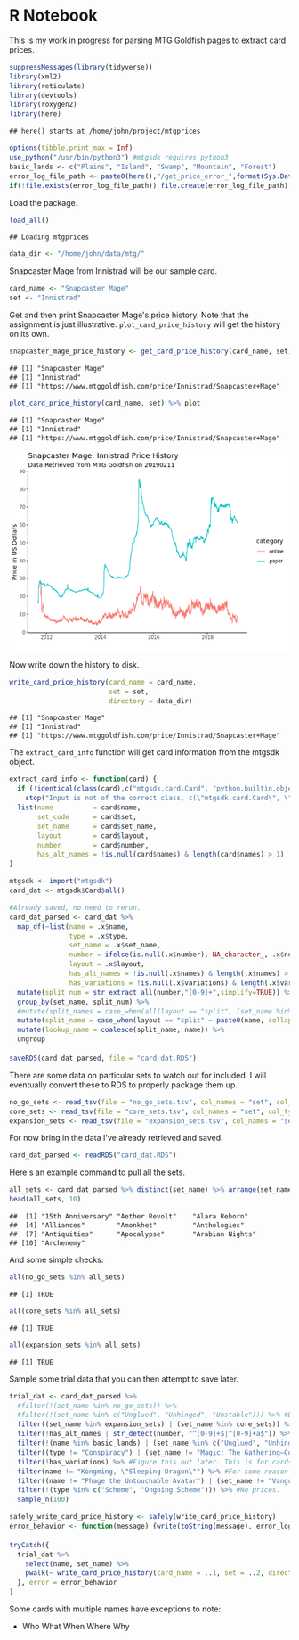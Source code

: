 R Notebook
================

This is my work in progress for parsing MTG Goldfish pages to extract card prices.

``` r
suppressMessages(library(tidyverse))
library(xml2)
library(reticulate)
library(devtools)
library(roxygen2)
library(here)
```

    ## here() starts at /home/john/project/mtgprices

``` r
options(tibble.print_max = Inf)
use_python("/usr/bin/python3") #mtgsdk requires python3
basic_lands <- c("Plains", "Island", "Swamp", "Mountain", "Forest")
error_log_file_path <- paste0(here(),"/get_price_error_",format(Sys.Date(),"%Y_%m_%d"),".log")
if(!file.exists(error_log_file_path)) file.create(error_log_file_path)
```

Load the package.

``` r
load_all()
```

    ## Loading mtgprices

``` r
data_dir <- "/home/john/data/mtg/"
```

Snapcaster Mage from Innistrad will be our sample card.

``` r
card_name <- "Snapcaster Mage"
set <- "Innistrad"
```

Get and then print Snapcaster Mage's price history. Note that the assignment is just illustrative. `plot_card_price_history` will get the history on its own.

``` r
snapcaster_mage_price_history <- get_card_price_history(card_name, set)
```

    ## [1] "Snapcaster Mage"
    ## [1] "Innistrad"
    ## [1] "https://www.mtggoldfish.com/price/Innistrad/Snapcaster+Mage"

``` r
plot_card_price_history(card_name, set) %>% plot
```

    ## [1] "Snapcaster Mage"
    ## [1] "Innistrad"
    ## [1] "https://www.mtggoldfish.com/price/Innistrad/Snapcaster+Mage"

![](readme_files/figure-markdown_github/unnamed-chunk-4-1.png)

Now write down the history to disk.

``` r
write_card_price_history(card_name = card_name, 
                         set = set,
                         directory = data_dir)
```

    ## [1] "Snapcaster Mage"
    ## [1] "Innistrad"
    ## [1] "https://www.mtggoldfish.com/price/Innistrad/Snapcaster+Mage"

The `extract_card_info` function will get card information from the mtgsdk object.

``` r
extract_card_info <- function(card) {
  if (!identical(class(card),c("mtgsdk.card.Card", "python.builtin.object")))
    stop("Input is not of the correct class, c(\"mtgsdk.card.Card\", \"python.builtin.object\").")
  list(name          = card$name,
       set_code      = card$set,
       set_name      = card$set_name,
       layout        = card$layout,
       number        = card$number,
       has_alt_names = !is.null(card$names) & length(card$names) > 1)
}
```

``` r
mtgsdk <- import("mtgsdk")
card_dat <- mtgsdk$Card$all()
```

``` r
#Already saved, no need to rerun.
card_dat_parsed <- card_dat %>% 
  map_df(~list(name = .x$name, 
               type = .x$type,
               set_name = .x$set_name, 
               number = ifelse(is.null(.x$number), NA_character_, .x$number),
               layout = .x$layout,
               has_alt_names = !is.null(.x$names) & length(.x$names) > 1 ,
               has_variations = !is.null(.x$variations) & length(.x$variations) > 0)) %>% 
  mutate(split_num = str_extract_all(number,"[0-9]+",simplify=TRUE)) %>% 
  group_by(set_name, split_num) %>% 
  #mutate(split_names = case_when(all(layout == "split", (set_name %in% expansion_sets) | (set_name %in% core_sets)) ~ paste0(name, collapse = " "), TRUE ~ ""))
  mutate(split_name = case_when(layout == "split" ~ paste0(name, collapse = " "), TRUE ~ NA_character_)) %>% 
  mutate(lookup_name = coalesce(split_name, name)) %>% 
  ungroup

saveRDS(card_dat_parsed, file = "card_dat.RDS")
```

There are some data on particular sets to watch out for included. I will eventually convert these to RDS to properly package them up.

``` r
no_go_sets <- read_tsv(file = "no_go_sets.tsv", col_names = "set", col_types = list(col_character())) %>% unlist
core_sets <- read_tsv(file = "core_sets.tsv", col_names = "set", col_types = list(col_character())) %>% unlist
expansion_sets <- read_tsv(file = "expansion_sets.tsv", col_names = "set", col_types = list(col_character())) %>% unlist
```

For now bring in the data I've already retrieved and saved.

``` r
card_dat_parsed <- readRDS("card_dat.RDS")
```

Here's an example command to pull all the sets.

``` r
all_sets <- card_dat_parsed %>% distinct(set_name) %>% arrange(set_name) %>% unlist(use.names = FALSE)
head(all_sets, 10)
```

    ##  [1] "15th Anniversary" "Aether Revolt"    "Alara Reborn"    
    ##  [4] "Alliances"        "Amonkhet"         "Anthologies"     
    ##  [7] "Antiquities"      "Apocalypse"       "Arabian Nights"  
    ## [10] "Archenemy"

And some simple checks:

``` r
all(no_go_sets %in% all_sets)
```

    ## [1] TRUE

``` r
all(core_sets %in% all_sets)
```

    ## [1] TRUE

``` r
all(expansion_sets %in% all_sets)
```

    ## [1] TRUE

Sample some trial data that you can then attempt to save later.

``` r
trial_dat <- card_dat_parsed %>% 
  #filter(!(set_name %in% no_go_sets)) %>% 
  #filter(!(set_name %in% c("Unglued", "Unhinged", "Unstable"))) %>% #Exclude to start with for simplicity.
  filter((set_name %in% expansion_sets) | (set_name %in% core_sets)) %>% 
  filter(!has_alt_names | str_detect(number, "^[0-9]+$|^[0-9]+a$")) %>% 
  filter(!(name %in% basic_lands) | (set_name %in% c("Unglued", "Unhinged", "Unstable"))) %>% 
  filter((type != "Conspiracy") | (set_name != "Magic: The Gathering—Conspiracy")) %>% #Goldfish doesn't include conspiracies from CNS either.
  filter(!has_variations) %>% #Figure this out later. This is for cards like Fallen Empires Hymn to Tourach or Alliances Arcane Denial.
  filter(name != "Kongming, \"Sleeping Dragon\"") %>% #For some reason many of their Kongming links are broken.
  filter((name != "Phage the Untouchable Avatar") | (set_name != "Vanguard")) %>% #No price history available.
  filter(!(type %in% c("Scheme", "Ongoing Scheme"))) %>% #No prices.
  sample_n(100)
```

``` r
safely_write_card_price_history <- safely(write_card_price_history)
error_behavior <- function(message) {write(toString(message), error_log_file_path, append=TRUE)}

tryCatch({
  trial_dat %>%
    select(name, set_name) %>% 
    pwalk(~ write_card_price_history(card_name = ..1, set = ..2, directory = data_dir))
  }, error = error_behavior
)
```

Some cards with multiple names have exceptions to note:

-   Who What When Where Why
